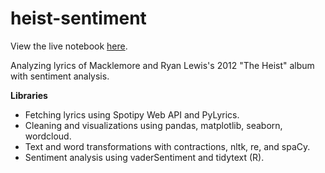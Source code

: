 # heist-sentiment

View the live notebook [here](https://nbviewer.jupyter.org/github/anthonyxiang1/heist-sentiment/blob/master/Heist%20Sentiment%20Analysis.ipynb).


Analyzing lyrics of Macklemore and Ryan Lewis's 2012 "The Heist" album with sentiment analysis. 

<strong>Libraries</strong>

* Fetching lyrics using Spotipy Web API and PyLyrics. 
* Cleaning and visualizations using pandas, matplotlib, seaborn, wordcloud.
* Text and word transformations with contractions, nltk, re, and spaCy.
* Sentiment analysis using vaderSentiment and tidytext (R).
